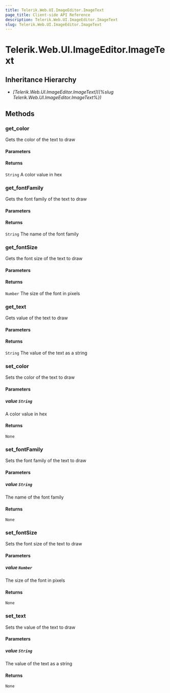 ```yaml
---
title: Telerik.Web.UI.ImageEditor.ImageText
page_title: Client-side API Reference
description: Telerik.Web.UI.ImageEditor.ImageText
slug: Telerik.Web.UI.ImageEditor.ImageText
---
```


# Telerik.Web.UI.ImageEditor.ImageText  

## Inheritance Hierarchy

* *[Telerik.Web.UI.ImageEditor.ImageText]({%slug Telerik.Web.UI.ImageEditor.ImageText%})*

## Methods

###  get_color

Gets the color of the text to draw

#### Parameters

#### Returns

`String` A color value in hex

###  get_fontFamily

Gets the font family of the text to draw

#### Parameters

#### Returns

`String` The name of the font family

###  get_fontSize

Gets the font size of the text to draw

#### Parameters

#### Returns

`Number` The size of the font in pixels

###  get_text

Gets value of the text to draw

#### Parameters

#### Returns

`String` The value of the text as a string

###  set_color

Sets the color of the text to draw

#### Parameters

##### value `String`

A color value in hex

#### Returns

`None` 

###  set_fontFamily

Sets the font family of the text to draw

#### Parameters

##### value `String`

The name of the font family

#### Returns

`None` 

###  set_fontSize

Sets the font size of the text to draw

#### Parameters

##### value `Number`

The size of the font in pixels

#### Returns

`None` 

###  set_text

Sets the value of the text to draw

#### Parameters

##### value `String`

The value of the text as a string

#### Returns

`None` 



